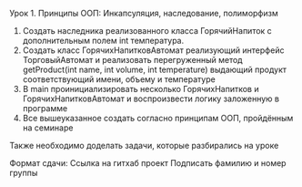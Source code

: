 Урок 1. Принципы ООП: Инкапсуляция, наследование, полиморфизм

1. Создать наследника реализованного класса ГорячийНапиток с дополнительным полем int температура.
2. Создать класс ГорячихНапитковАвтомат реализующий интерфейс ТорговыйАвтомат и реализовать перегруженный метод getProduct(int name, int volume, int temperature) выдающий продукт соответствующий имени, объему и температуре
3. В main проинициализировать несколько ГорячихНапитков и ГорячихНапитковАвтомат и воспроизвести логику заложенную в программе
4. Все вышеуказанное создать согласно принципам ООП, пройдённым на семинаре

Также необходимо доделать задачи, которые разбирались на уроке

Формат сдачи:
Ссылка на гитхаб проект
Подписать фамилию и номер группы